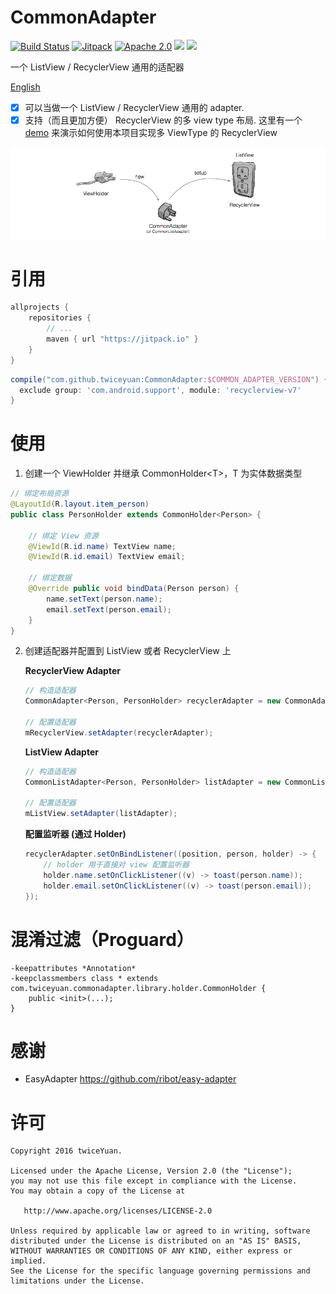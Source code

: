 # CommonAdapter

[![Build Status](https://travis-ci.org/twiceyuan/CommonAdapter.svg?branch=master)](https://travis-ci.org/twiceyuan/CommonAdapter)
[![Jitpack](https://jitpack.io/v/twiceyuan/CommonAdapter.svg)](https://jitpack.io/#twiceyuan/CommonAdapter)
[![Apache 2.0](https://img.shields.io/hexpm/l/plug.svg)](http://www.apache.org/licenses/LICENSE-2.0)
<a href="http://www.methodscount.com/?lib=com.github.twiceyuan%3ACommonAdapter%3A0.3"><img src="https://img.shields.io/badge/Size-27 KB-e91e63.svg"></img></a>
<a href="http://www.methodscount.com/?lib=com.github.twiceyuan%3ACommonAdapter%3A0.3"><img src="https://img.shields.io/badge/Methods count-core: 105 | deps: 16456-e91e63.svg"></img></a>

一个 ListView / RecyclerView 通用的适配器

[English](README.md)

* [x] 可以当做一个 ListView / RecyclerView 通用的 adapter.
* [x] 支持（而且更加方便） RecyclerView 的多 view type 布局. 这里有一个 [demo](https://github.com/twiceyuan/RecyclerViewType) 来演示如何使用本项目实现多 ViewType 的 RecyclerView 

![介绍](art/banner.png)

# 引用

```groovy
allprojects {
	repositories {
		// ...
		maven { url "https://jitpack.io" }
	}
}
```
```groovy
compile("com.github.twiceyuan:CommonAdapter:$COMMON_ADAPTER_VERSION") {
  exclude group: 'com.android.support', module: 'recyclerview-v7'
}
```

# 使用

1. 创建一个 ViewHolder 并继承 CommonHolder\<T\>，T 为实体数据类型

  ```java
  // 绑定布局资源
  @LayoutId(R.layout.item_person)
  public class PersonHolder extends CommonHolder<Person> {
  
      // 绑定 View 资源
      @ViewId(R.id.name) TextView name;
      @ViewId(R.id.email) TextView email;
  
      // 绑定数据
      @Override public void bindData(Person person) {
          name.setText(person.name);
          email.setText(person.email);
      }
  }
  ```

2. 创建适配器并配置到 ListView 或者 RecyclerView 上

    **RecyclerView Adapter**
    
    ```java
    // 构造适配器
    CommonAdapter<Person, PersonHolder> recyclerAdapter = new CommonAdapter<>(this, PersonHolder.class);

    // 配置适配器
    mRecyclerView.setAdapter(recyclerAdapter);
    ```
    
    **ListView Adapter**
    
    ```java
    // 构造适配器
    CommonListAdapter<Person, PersonHolder> listAdapter = new CommonListAdapter<>(this, PersonHolder.class);
    
    // 配置适配器
    mListView.setAdapter(listAdapter);
    ```

    **配置监听器 (通过 Holder)** 
    
    ```java
    recyclerAdapter.setOnBindListener((position, person, holder) -> {
        // holder 用于直接对 view 配置监听器
        holder.name.setOnClickListener((v) -> toast(person.name));
        holder.email.setOnClickListener((v) -> toast(person.email));
    });
    ```

# 混淆过滤（Proguard）

```
-keepattributes *Annotation*
-keepclassmembers class * extends com.twiceyuan.commonadapter.library.holder.CommonHolder {
    public <init>(...);
}
```

# 感谢

* EasyAdapter https://github.com/ribot/easy-adapter

# 许可
```
Copyright 2016 twiceYuan.

Licensed under the Apache License, Version 2.0 (the "License");
you may not use this file except in compliance with the License.
You may obtain a copy of the License at

   http://www.apache.org/licenses/LICENSE-2.0

Unless required by applicable law or agreed to in writing, software
distributed under the License is distributed on an "AS IS" BASIS,
WITHOUT WARRANTIES OR CONDITIONS OF ANY KIND, either express or implied.
See the License for the specific language governing permissions and
limitations under the License.
```
